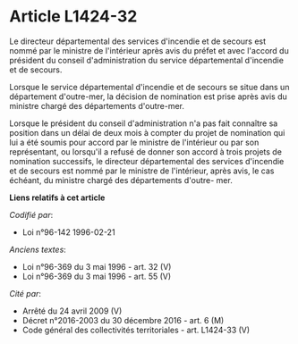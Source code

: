 # Article L1424-32

Le directeur départemental des services d'incendie et de secours est nommé par le ministre de l'intérieur après avis du
préfet et avec l'accord du président du conseil d'administration du service départemental d'incendie et de secours.

Lorsque le service départemental d'incendie et de secours se situe dans un département d'outre-mer, la décision de nomination
est prise après avis du ministre chargé des départements d'outre-mer.

Lorsque le président du conseil d'administration n'a pas fait connaître sa position dans un délai de deux mois à compter du
projet de nomination qui lui a été soumis pour accord par le ministre de l'intérieur ou par son représentant, ou lorsqu'il a
refusé de donner son accord à trois projets de nomination successifs, le directeur départemental des services d'incendie et
de secours est nommé par le ministre de l'intérieur, après avis, le cas échéant, du ministre chargé des départements d'outre-
mer.

**Liens relatifs à cet article**

_Codifié par_:

  - Loi n°96-142 1996-02-21

_Anciens textes_:

  - Loi n°96-369 du 3 mai 1996 - art. 32 (V)
  - Loi n°96-369 du 3 mai 1996 - art. 55 (V)

_Cité par_:

  - Arrêté du 24 avril 2009 (V)
  - Décret n°2016-2003 du 30 décembre 2016 - art. 6 (M)
  - Code général des collectivités territoriales - art. L1424-33 (V)
